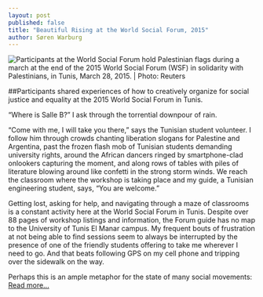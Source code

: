 ```yaml
---
layout: post
published: false
title: "Beautiful Rising at the World Social Forum, 2015"
author: Søren Warburg
---
```



![Participants at the World Social Forum hold Palestinian flags during a march at the end of the 2015 World Social Forum (WSF) in solidarity with Palestinians, in Tunis, March 28, 2015. | Photo: Reuters]({{site.baseurl}}/assets/2015-03-28_wsf.jpg)

##Participants shared experiences of how to creatively organize for social justice and equality at the 2015 World Social Forum in Tunis. 

“Where is Salle B?” I ask through the torrential downpour of rain. 

“Come with me, I will take you there,” says the Tunisian student volunteer. I follow him through crowds chanting liberation slogans for Palestine and Argentina, past the frozen flash mob of Tunisian students demanding university rights, around the African dancers ringed by smartphone-clad onlookers capturing the moment, and along rows of tables with piles of literature blowing around like confetti in the strong storm winds. We reach the classroom where the workshop is taking place and my guide, a Tunisian engineering student, says, “You are welcome.” 

Getting lost, asking for help, and navigating through a maze of classrooms is a constant activity here at the World Social Forum in Tunis. Despite over 88 pages of workshop listings and information, the Forum guide has no map to the University of Tunis El Manar campus. My frequent bouts of frustration at not being able to find sessions seem to always be interrupted by the presence of one of the friendly students offering to take me wherever I need to go. And that beats following GPS on my cell phone and tripping over the sidewalk on the way. 

Perhaps this is an ample metaphor for the state of many social movements: [Read more...](http://www.telesurtv.net/english/opinion/Mapping-Creative-Social-Change-at-the-World-Social-Forum-20150330-0007.html)
